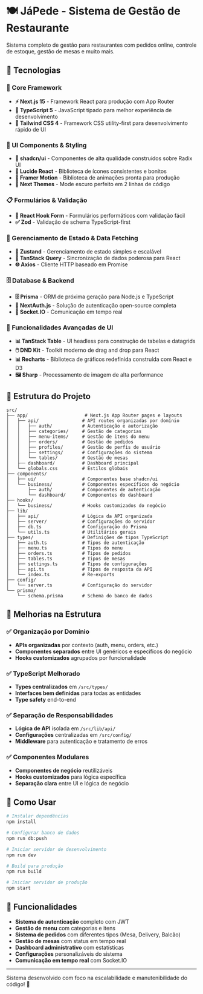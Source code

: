 # 🍽️ JáPede - Sistema de Gestão de Restaurante

Sistema completo de gestão para restaurantes com pedidos online, controle de estoque, gestão de mesas e muito mais.

## 🚀 Tecnologias

### 🎯 Core Framework
- **⚡ Next.js 15** - Framework React para produção com App Router
- **📘 TypeScript 5** - JavaScript tipado para melhor experiência de desenvolvimento
- **🎨 Tailwind CSS 4** - Framework CSS utility-first para desenvolvimento rápido de UI

### 🧩 UI Components & Styling
- **🧩 shadcn/ui** - Componentes de alta qualidade construídos sobre Radix UI
- **🎯 Lucide React** - Biblioteca de ícones consistentes e bonitos
- **🌈 Framer Motion** - Biblioteca de animações pronta para produção
- **🎨 Next Themes** - Mode escuro perfeito em 2 linhas de código

### 📋 Formulários & Validação
- **🎣 React Hook Form** - Formulários performáticos com validação fácil
- **✅ Zod** - Validação de schema TypeScript-first

### 🔄 Gerenciamento de Estado & Data Fetching
- **🐻 Zustand** - Gerenciamento de estado simples e escalável
- **🔄 TanStack Query** - Sincronização de dados poderosa para React
- **🌐 Axios** - Cliente HTTP baseado em Promise

### 🗄️ Database & Backend
- **🗄️ Prisma** - ORM de próxima geração para Node.js e TypeScript
- **🔐 NextAuth.js** - Solução de autenticação open-source completa
- **📡 Socket.IO** - Comunicação em tempo real

### 🎨 Funcionalidades Avançadas de UI
- **📊 TanStack Table** - UI headless para construção de tabelas e datagrids
- **🖱️ DND Kit** - Toolkit moderno de drag and drop para React
- **📊 Recharts** - Biblioteca de gráficos redefinida construída com React e D3
- **🖼️ Sharp** - Processamento de imagem de alta performance

## 📁 Estrutura do Projeto

```
src/
├── app/                     # Next.js App Router pages e layouts
│   ├── api/                # API routes organizadas por domínio
│   │   ├── auth/           # Autenticação e autorização
│   │   ├── categories/     # Gestão de categorias
│   │   ├── menu-items/     # Gestão de itens do menu
│   │   ├── orders/         # Gestão de pedidos
│   │   ├── profiles/       # Gestão de perfis de usuário
│   │   ├── settings/       # Configurações do sistema
│   │   └── tables/         # Gestão de mesas
│   ├── dashboard/          # Dashboard principal
│   └── globals.css         # Estilos globais
├── components/
│   ├── ui/                 # Componentes base shadcn/ui
│   └── business/           # Componentes específicos do negócio
│       ├── auth/           # Componentes de autenticação
│       └── dashboard/      # Componentes do dashboard
├── hooks/
│   └── business/           # Hooks customizados do negócio
├── lib/
│   ├── api/                # Lógica da API organizada
│   ├── server/             # Configurações do servidor
│   ├── db.ts               # Configuração do Prisma
│   └── utils.ts            # Utilitários gerais
├── types/                  # Definições de tipos TypeScript
│   ├── auth.ts             # Tipos de autenticação
│   ├── menu.ts             # Tipos do menu
│   ├── orders.ts           # Tipos de pedidos
│   ├── tables.ts           # Tipos de mesas
│   ├── settings.ts         # Tipos de configurações
│   ├── api.ts              # Tipos de resposta da API
│   └── index.ts            # Re-exports
├── config/
│   └── server.ts           # Configuração do servidor
└── prisma/
    └── schema.prisma       # Schema do banco de dados
```

## 🎯 Melhorias na Estrutura

### ✅ Organização por Domínio
- **APIs organizadas** por contexto (auth, menu, orders, etc.)
- **Componentes separados** entre UI genéricos e específicos do negócio
- **Hooks customizados** agrupados por funcionalidade

### ✅ TypeScript Melhorado
- **Types centralizados** em `/src/types/`
- **Interfaces bem definidas** para todas as entidades
- **Type safety** end-to-end

### ✅ Separação de Responsabilidades
- **Lógica de API** isolada em `/src/lib/api/`
- **Configurações** centralizadas em `/src/config/`
- **Middleware** para autenticação e tratamento de erros

### ✅ Componentes Modulares
- **Componentes de negócio** reutilizáveis
- **Hooks customizados** para lógica específica
- **Separação clara** entre UI e lógica de negócio

## 🚀 Como Usar

```bash
# Instalar dependências
npm install

# Configurar banco de dados
npm run db:push

# Iniciar servidor de desenvolvimento
npm run dev

# Build para produção
npm run build

# Iniciar servidor de produção
npm start
```

## 🔐 Funcionalidades

- **Sistema de autenticação** completo com JWT
- **Gestão de menu** com categorias e itens
- **Sistema de pedidos** com diferentes tipos (Mesa, Delivery, Balcão)
- **Gestão de mesas** com status em tempo real
- **Dashboard administrativo** com estatísticas
- **Configurações** personalizáveis do sistema
- **Comunicação em tempo real** com Socket.IO

---

Sistema desenvolvido com foco na escalabilidade e manutenibilidade do código! 🚀